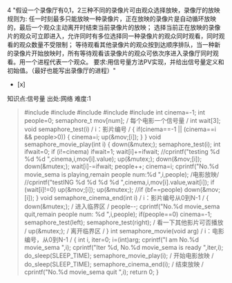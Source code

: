 4
"假设一个录像厅有0,1，2三种不同的录像片可由观众选择放映，录像厅的放映规则为:
任一时刻最多只能放映一种录像片，正在放映的录像片是自动循环放映的，最后一个观众主动离开时结束当前录像片的放映；
选择当前正在放映的录像片的观众可立即进入，允许同时有多位选择同一种录像片的观众同时观看，同时观看的观众数量不受限制；
等待观看其他录像片的观众按到达顺序排队，当一种新的录像片开始放映时，所有等待观看该录像片的观众可依次序进入录像厅同时观看。用一个进程代表一个观众。
要求:用信号量方法PV实现，并给出信号量定义和初始值。（最好也能写出录像厅的进程）"
- [x]

知识点:信号量
出处:网络
难度:1
> #include  #include  #include  #include  #include  int cinema=-1; int people=0;
> semaphore_t mov[num]; / 每个电影一个信号量 / int wait[3]; void semaphore_test(i) /
> i：影片编号 / { if(cinema==-1 || (cinema==i && people>0)) { cinema=i;
> up(&amp;mov;[i]); } } void semaphore_movie_play(int i) { down(&amp;mutex;);
> semaphore_test(i); int ifwait=0; if (i!=cinema) ifwait=1; wait[i]+=ifwait;
> //cprintf("testing %d %d %d
> ",cinema,i,mov[i].value); up(&amp;mutex;);
> down(&amp;mov;[i]); down(&amp;mutex;); wait[i]-=ifwait; people++; cinema=i;
> cprintf("No.%d movie_sema is playing,remain people num:%d
> ",i,people);
> /电影放映/ //cprintf("testING %d %d %d %d
> ",cinema,i,mov[i].value,wait[i]); if
> (wait[i]!=0) up(&amp;mov;[i]); up(&amp;mutex;); //if (bf==people)
> down(&amp;mov;[i]); } void semaphore_cinema_end(int i) / i：影片编号从0到N-1 / {
> down(&amp;mutex;); / 进入临界区 / people--; cprintf("No.%d movie_sema quit,remain
> people num: %d
> ",i,people); if(people==0) cinema=-1; semaphore_test(left);
> semaphore_test(right); / 看一下其他影片可否播放 / up(&amp;mutex;); / 离开临界区 / } int
> semaphore_movie(void  arg) / i：电影编号，从0到N-1 / { int i, iter=0; i=(int)arg;
> cprintf("I am No.%d movie_sema
> ",i); cprintf("Iter %d, No.%d movie_sema is
> ready
> ",iter,i); do_sleep(SLEEP_TIME); semaphore_movie_play(i); / 开始电影放映 /
> do_sleep(SLEEP_TIME); semaphore_cinema_end(i); / 结束放映 / cprintf("No.%d
> movie_sema quit
> ",i); return 0; }
